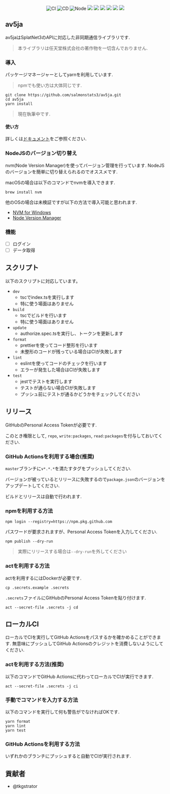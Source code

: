 <p align="center">
<img alt="CI" src="https://github.com/salmonstats3/av5ja/actions/workflows/ci.yaml/badge.svg">
<img alt="CD" src="https://github.com/salmonstats3/av5ja/actions/workflows/cd.yaml/badge.svg">
<img alt="Node" src="https://img.shields.io/badge/node-v16.15.0-green">
<img src="https://img.shields.io/badge/-NintendoSwitch-E60012.svg?logo=nintendoswitch&style=popout">
<img src="https://img.shields.io/badge/XProductVersion-2.7.0-8F8F8F.svg?logo=nintendoswitch&style=popout">
<img src="https://img.shields.io/badge/-Prettier-F7B93E.svg?logo=prettier&style=popout">
<img src="https://img.shields.io/badge/-Eslint-4B32C3.svg?logo=eslint&style=popout">
<img src="https://img.shields.io/badge/-Typescript-007ACC.svg?logo=typescript&style=popout">
<img src="https://img.shields.io/badge/-Node.js-339933.svg?logo=node.js&style=popout">
</p>

## av5ja

av5jaはSplatNet3のAPIに対応した非同期通信ライブラリです.

> 本ライブラリは任天堂株式会社の著作物を一切含んでおりません.

### 導入

パッケージマネージャーとしてyarnを利用しています.

> npmでも使い方は大体同じです.

```
git clone https://github.com/salmonstats3/av5ja.git
cd av5ja
yarn install
```

> 現在執筆中です.

#### 使い方

詳しくは[ドキュメント](https://github.com/salmonstats3/av5ja/blob/master/docs/HowToUse.md)をご参照ください.

### NodeJSのバージョン切り替え

nvm(Node Version Manager)を使ってバージョン管理を行っています. NodeJSのバージョンを簡単に切り替えられるのでオススメです.

macOSの場合は以下のコマンドでnvmを導入できます.
```
brew install nvm
```

他のOSの場合は未検証ですが以下の方法で導入可能と思われます.

- [NVM for Windows](https://github.com/coreybutler/nvm-windows)
- [Node Version Manager](https://github.com/nvm-sh/nvm#installing-and-updating)

### 機能

- [ ] ログイン
- [ ] データ取得

## スクリプト

以下のスクリプトに対応しています。

- `dev`
  - tscでindex.tsを実行します
  - 特に使う場面はありません
- `build`
  - tscでビルドを行います
  - 特に使う場面はありません
- `update`
  - authorize.spec.tsを実行し、トークンを更新します
- `format`
  - prettierを使ってコード整形を行います
  - 未整形のコードが残っている場合はCIが失敗します
- `lint`
  - eslintを使ってコードのチェックを行います
  - エラーが発生した場合はCIが失敗します
- `test`
  - jestでテストを実行します
  - テストが通らない場合CIが失敗します
  - プッシュ前にテストが通るかどうかをチェックしてください
 
## リリース

GitHubのPersonal Access Tokenが必要です.

このとき権限として, `repo`, `write:packages`, `read:packages`を付与しておいてください.

### GitHub Actionsを利用する場合(推奨)

`master`ブランチに`v*.*.*`を満たすタグをプッシュしてください.

バージョンが被っているとリリースに失敗するので`package.json`のバージョンをアップデートしてください.

ビルドとリリースは自動で行われます.

### npmを利用する方法

```
npm login --registry=https://npm.pkg.github.com
```

パスワードが要求されますが、Personal Access Tokenを入力してください.

```
npm publish --dry-run
```

> 実際にリリースする場合は`--dry-run`を外してください

### actを利用する方法

actを利用するにはDockerが必要です.

```
cp .secrets.example .secrets
```

`.secrets`ファイルにGitHubのPersonal Access Tokenを貼り付けます.
```
act --secret-file .secrets -j cd
```

## ローカルCI

ローカルでCIを実行してGitHub Actionsをパスするかを確かめることができます. 無意味にプッシュしてGitHub Actionsのクレジットを消費しないようにしてください.

### actを利用する方法(推奨)

以下のコマンドでGitHub Actionsに代わってローカルでCIが実行できます.

```
act --secret-file .secrets -j ci
```

### 手動でコマンドを入力する方法

以下のコマンドを実行して何も警告がでなければOKです.

```
yarn format
yarn lint
yarn test
```

### GitHub Actionsを利用する方法

いずれかのブランチにプッシュすると自動でCIが実行されます.

## 貢献者

- @tkgstrator
